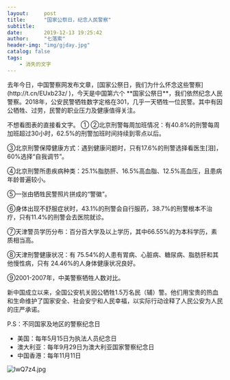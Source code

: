 ```yaml
---
layout:     post
title:      "国家公祭日，纪念人民警察"
subtitle: 
date:       2019-12-13 19:25:42
author:     "七落索"
header-img: "img/gjday.jpg"
catalog: false
tags:
    - 消失的文字
---
```



<p id = "build"></p>
去年今日，中国警察网发布文章，[国家公祭日，我们为什么怀念这些警察](http://t.cn/EUxb23z/ )，今天是中国第六个 **国家公祭日**，我们依然纪念人民警察。2018年，公安民警牺牲数字定格在301，几乎一天牺牲一位民警。其中有因公牺牲、过劳，民警的职业压力及健康值得关注。

不想看图表的直接看文字。
① ②北京刑警每周加班情况：有40.8%的刑警每周加班超过30小时，62.5%的刑警加班时间持续到零点以后。

③北京刑警保障健康方式：遇到健康问题时，只有17.6%的刑警选择看医生[泪]，60%选择“自我调节”。

④北京刑警所患疾病种类：25.1%脂肪肝、16.5%高血脂、12.5%高血压，且患病年龄普遍较小。

⑤一张由牺牲民警照片拼成的“警徽”。

⑥身体出现不舒服症状时，43.1%的刑警会自行服药，38.7%的刑警根本不治疗，只有11.4%的刑警会去医院就诊。

⑦天津警员学历分布：百分百大学及以上学历，其中66.55%的为本科学历，素质相当高。

⑧天津刑警健康状况：有 75.54%的人患有胃病、心脏病、糖尿病、脂肪肝和其他慢性病，只有 24.46%的人身体健康状况良好。

⑨2001-2007年，中美警察牺牲人数对比。

新中国成立以来，全国公安机关因公牺牲1.5万名民（辅）警。他们用宝贵的热血和生命维护了国家安全、社会安宁和人民幸福，以实际行动诠释了人民公安为人民的庄严承诺。

P.S：不同国家及地区的警察纪念日

- 美国：每年5月15日为执法人员纪念日
- 澳大利亚：每年9月29日为澳大利亚国家警察纪念日
- 中国香港：每年11月11日

![lwQ7z4.jpg](https://s2.ax1x.com/2020/01/04/lwQ7z4.jpg)



